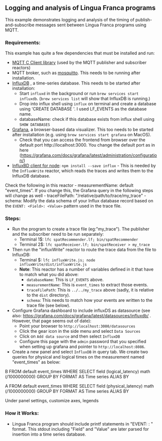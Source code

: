 ## Logging and analysis of Lingua Franca programs

This example demonstrates logging and analysis of the timing of publish-and-subscribe messages sent between Lingua Franca programs using MQTT.

### Requirements:
This example has quite a few dependencies that must be installed and run:
  - [MQTT C Client library](https://github.com/eclipse/paho.mqtt.c) (used by the MQTT publisher and subscriber reactors)
  - MQTT broker, such as [mosquitto](https://mosquitto.org). This needs to be running after installation.
  - [InfluxDB](https://docs.influxdata.com/influxdb/v1.8/introduction/install/) , a time-series database. This needs to be started after installation:
    - Start `influxd` in the background or run `brew services start influxdb`. (`brew services list` will show that InfluxDB is running.)
    - Drop into influx shell using `influx` on terminal and create a database using 'CREATE DATABASE <name>'. I used LF_EVENTS as the database name. 
    - databaseName: check if this database exists from influx shell using `SHOW DATABASES`
  - [Grafana](https://grafana.com/docs/grafana/latest/), a browser-based data visualizer. This too needs to be started after installation (e.g. using `brew services start grafana` on MacOS).
    - Check that you can access the frontend from browser over the default port http://localhost:3000. You change the default port as in here (https://grafana.com/docs/grafana/latest/administration/configuration/)
  - [InfluxBD client for node](https://github.com/node-influx/node-influx): `npm install --save influx`
      	- This is needed by the `InfluxWrite` reactor, which reads the traces and writes them to the InfluxDB database.

  Check the following in this reactor
    - measurementName: default "event_times". If you change this, the Grafana query in the following steps will change as well
    - traceFilePath: "/relative/path/to/trace/my_trace"
    - schema: Modify the data schema of your Influx database record based on the `EVENT: <Field>: <Value>` pattern used in the trace file.

### Steps:
 - Run the program to create a trace file (eg:"my_trace"). The publisher and the subscriber need to be run separately:
     - Terminal 1$: `lfc spatRecommender.lf; bin/spatRecommender`
     - Terminal 2$: `lfc spatReceiver.lf; bin/spatReceiver > my_trace`
- Then run the "influxWrite" reactor to route the trace data from the file to InfluxDB:
  - Terminal $: `lfc influxWrite.js; node influxWrite/dist/influxWrite.js`
  - **Note**: This reactor has a number of variables defined in it that have to match what you did above:
    - `databaseName`: This is `LF_EVENTS` above.
    - `measurementName`: This is `event_times` to extract those events.
    - `traceFilePath`: This is `../../my_trace` above (sadly, it is relative to the `dist` directory).
    - `schema`: This needs to match how your events are written to the trace file (see below).
- Configure Grafana dashboard to include influxDS as datasource (see also: https://grafana.com/docs/grafana/latest/datasources/influxdb/ . However, that page seems out of date):
    - Point your browser to `http://localhost:3000/datasources`
    - Click the gear icon in the side menu and select `Data Sources`
    - Click on `Add data source` and then select `InfluxDB`
    - Configure this page with the `admin` password that you specified when setting up grafana and pointer to `http://localhost:8086`.
- Create a new panel and select `InfluxDB` in query tab. We create two queries for physical and logical times on the measurement named "event_times" as below:

B
FROM default event_times WHERE
SELECT field (logical_latency) math (/1000000000)
GROUP BY
FORMAT AS Time series
ALIAS BY

A
FROM default event_times WHERE
SELECT field (physical_latency) math (/1000000000)
GROUP BY
FORMAT AS Time series
ALIAS BY

Under panel settings, customize axes, legends

### How it Works:
  - Lingua Franca program should include printf statements in "EVENT: <Field>: <Value> " format. This stdout including "Field" and "Value" are later parsed for insertion into a time series database. 
